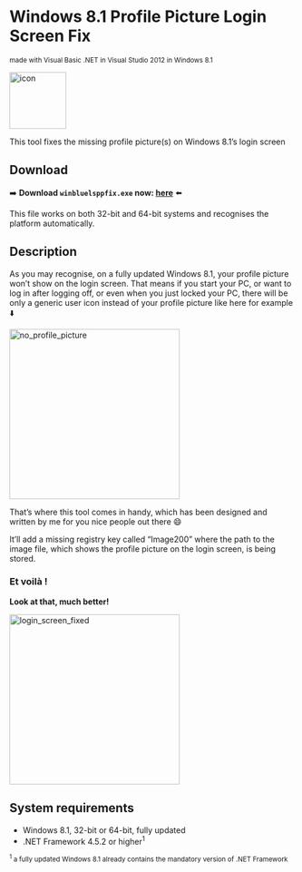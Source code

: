 # Windows 8.1 Profile Picture Login Screen Fix
<sup>made with Visual Basic .NET in Visual Studio 2012 in Windows 8.1</sup>

<img width="100" alt="icon" src="https://github.com/user-attachments/assets/302758c9-194d-4929-b553-d800bc5e11f0" />

This tool fixes the missing profile picture(s) on Windows 8.1’s login screen

## Download

➡️ **Download <code>winbluelsppfix.exe</code> now: <a href="https://github.com/win8-png/winbluelsppfix/releases/latest">here</a>** ⬅️

This file works on both 32-bit and 64-bit systems and recognises the platform automatically.

## Description
As you may recognise, on a fully updated Windows 8.1, your profile picture won’t show on the login screen. That means if you start your PC, or want to log in after logging off, or even when you just locked your PC, there will be only a generic user icon instead of your profile picture like here for example ⬇️

<img width="300" alt="no_profile_picture" src="https://github.com/user-attachments/assets/ff615209-7ecd-477e-af2c-3e5c53fe5273" />

That’s where this tool comes in handy, which has been designed and written by me for you nice people out there 😄

It’ll add a missing registry key called “Image200” where the path to the image file, which shows the profile picture on the login screen, is being stored.

### Et voilà !
**Look at that, much better!** 

<img width="300" alt="login_screen_fixed" src="https://github.com/user-attachments/assets/9403452b-61b7-4ddb-9de1-896d53be7cc5" />

## System requirements
* Windows 8.1, 32-bit or 64-bit, fully updated
* .NET Framework 4.5.2 or higher<sup>1</sup>

<sub><sup>1</sup> a fully updated Windows 8.1 already contains the mandatory version of .NET Framework</sub>
